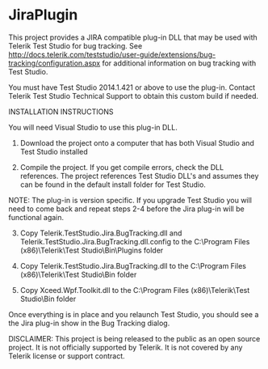 JiraPlugin
==========
This project provides a JIRA compatible plug-in DLL that may be used with Telerik Test Studio for bug tracking. See http://docs.telerik.com/teststudio/user-guide/extensions/bug-tracking/configuration.aspx for additional information on bug tracking with Test Studio.

You must have Test Studio 2014.1.421 or above to use the plug-in. Contact Telerik Test Studio Technical Support to obtain this custom build if needed.

INSTALLATION INSTRUCTIONS

You will need Visual Studio to use this plug-in DLL.

1) Download the project onto a computer that has both Visual Studio and Test Studio installed

2) Compile the project. If you get compile errors, check the DLL references. The project references Test Studio DLL's and assumes they can be found in the default install folder for Test Studio.

NOTE: The plug-in is version specific. If you upgrade Test Studio you will need to come back and repeat steps 2-4 before the Jira plug-in will be functional again.

3) Copy Telerik.TestStudio.Jira.BugTracking.dll and Telerik.TestStudio.Jira.BugTracking.dll.config to the C:\Program Files (x86)\Telerik\Test Studio\Bin\Plugins folder

4) Copy Telerik.TestStudio.Jira.BugTracking.dll to the C:\Program Files (x86)\Telerik\Test Studio\Bin folder

5) Copy Xceed.Wpf.Toolkit.dll to the C:\Program Files (x86)\Telerik\Test Studio\Bin folder

Once everything is in place and you relaunch Test Studio, you should see a the Jira plug-in show in the Bug Tracking dialog.

DISCLAIMER: This project is being released to the public as an open source project. It is not officially supported by Telerik. It is not covered by any Telerik license or support contract.
